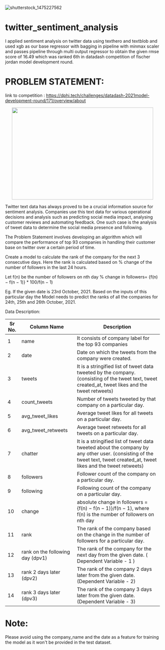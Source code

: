 ![shutterstock_1475227562](https://user-images.githubusercontent.com/73367240/144538192-d7c016ca-db2d-4c8c-a893-45c4510d6535.jpg)

# twitter_sentiment_analysis
I applied sentiment analysis on twitter data using texthero and textblob and used xgb as our base regressor with bagging in pipeline with minmax scaler and passes pipeline through multi output regressor to obtain the given rmse score of 16.49 which was ranked 6th in datadash competition of fischer jordan model development round.

# PROBLEM STATEMENT:

 link to competition : https://dphi.tech/challenges/datadash-2021model-development-round/171/overview/about
<p align="center">
  <img width="460" height="300" src="https://user-images.githubusercontent.com/73367240/144538346-8e4b12b7-a6f8-4ef1-bc2d-7f50ba21ca50.png">
</p>

Twitter text data has always proved to be a crucial information source for sentiment analysis. Companies use this text data for various operational decisions and analysis such as predicting social media impact, analysing customer reviews and automating feedback. One such case is the analysis of tweet data to determine the social media presence and following.

 

The Problem Statement involves developing an algorithm which will compare the performance of top 93 companies in handling their customer base on twitter over a certain period of time.

 

Create a model to calculate the rank of the company for the next 3 consecutive days.
Here the rank is calculated based on % change of the number of followers in the last 24 hours.

 

Let f(n) be the number of followers on nth day
% change in followers= {f(n) − f(n − 1)} * 100/f(n − 1)

 

Eg. If the given date is 23rd October, 2021.
Based on the inputs of this particular day the Model needs to predict the ranks of all the companies for 24th, 25th and 26th October, 2021.

Data Description:

 

| Sr No. | Column Name | Description |
| --- | --- | --- |
| 1 | name | It consists of company label for the top 93 companies | 
| 2  | date | Date on which the tweets from the company were created. | 
| 3  | tweets | It is a stringified list of tweet data tweeted by the company. (consisting of the tweet text, tweet created_at, tweet likes and the tweet retweets) | 
| 4 | count_tweets | Number of tweets tweeted by that company on a particular day. | 
| 5 | avg_tweet_likes | Average tweet likes for all tweets on a particular day. | 
| 6 | avg_tweet_retweets | Average tweet retweets for all tweets on a particular day. | 
| 7 | chatter | It is a stringified list of tweet data tweeted about the company by any other user. (consisting of the tweet text, tweet created_at, tweet likes and the tweet retweets) | 
| 8 | followers | Follower count of the company on a particular day. | 
| 9 | following | Following count of the company on a particular day. | 
| 10 | change | absolute change in followers = {f(n) − f(n − 1)}/f(n − 1), where f(n) is the number of followers on nth day | 
| 11 | rank | The rank of the company based on the change in the number of followers for a particular day. | 
| 12 | 	rank on the following day (dpv1) | 	The rank of the company for the next day from the given date. ( Dependent Variable - 1 ) | 
| 13 | 	rank 2 days later (dpv2)	 | The rank of the company 2 days later from the given date. (Dependent Variable - 2) | 
| 14	| rank 3 days later (dpv3)	| The rank of the company 3 days later from the given date. (Dependent Variable - 3) | 

# Note:
Please avoid using the company_name and the date as a feature for training the model as it won't be provided in the test dataset.


